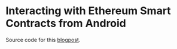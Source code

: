 # Interacting with Ethereum Smart Contracts from Android

Source code for this [blogpost]([https://blog.jayway.com/2017/08/23/interacting-with-ethereum-smart-contracts-from-android/](http://web.archive.org/web/20200927142528/https://blog.jayway.com/2017/08/23/interacting-with-ethereum-smart-contracts-from-android/)http://web.archive.org/web/20200927142528/https://blog.jayway.com/2017/08/23/interacting-with-ethereum-smart-contracts-from-android/).
